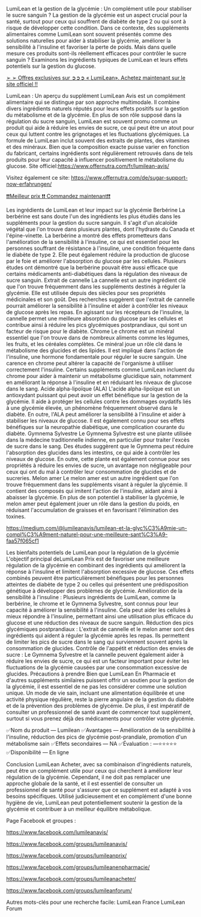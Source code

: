 LumiLean et la gestion de la glycémie : Un complément utile pour stabiliser le sucre sanguin ?
La gestion de la glycémie est un aspect crucial pour la santé, surtout pour ceux qui souffrent de diabète de type 2 ou qui sont à risque de développer cette condition. Dans ce contexte, des suppléments alimentaires comme LumiLean sont souvent présentés comme des solutions naturelles pour aider à stabiliser la glycémie, améliorer la sensibilité à l'insuline et favoriser la perte de poids. Mais dans quelle mesure ces produits sont-ils réellement efficaces pour contrôler le sucre sanguin ? Examinons les ingrédients typiques de LumiLean et leurs effets potentiels sur la gestion du glucose.


[➢ ➢ Offres exclusives sur ➲➲➲ « LumiLean». Achetez maintenant sur le site officiel !!](https://x.com/MamtaKu04729831/status/1872177831188561972)

LumiLean : Un aperçu du supplément
LumiLean Avis est un complément alimentaire qui se distingue par son approche multimodale. Il combine divers ingrédients naturels réputés pour leurs effets positifs sur la gestion du métabolisme et de la glycémie. En plus de son rôle supposé dans la régulation du sucre sanguin, LumiLean est souvent promu comme un produit qui aide à réduire les envies de sucre, ce qui peut être un atout pour ceux qui luttent contre les grignotages et les fluctuations glycémiques.
La formule de LumiLean inclut souvent des extraits de plantes, des vitamines et des minéraux. Bien que la composition exacte puisse varier en fonction du fabricant, certains ingrédients sont régulièrement retrouvés dans de tels produits pour leur capacité à influencer positivement le métabolisme du glucose.
Site officiel:https://www.offernutra.com/fr/lumilean-avis/


Visitez également ce site:
https://www.offernutra.com/de/sugar-support-now-erfahrungen/

[❗❗Meilleur prix ❗❗ Commandez maintenant❗❗](https://lumilean.hashnode.dev/pourquoi-lumilean-en-pharmacie-est-le-meilleur-complement-pour-reguler-la-glycemie-et-soutenir-le-metabolisme)

Les ingrédients de LumiLean et leur impact sur la glycémie
Berbérine
La berbérine est sans doute l'un des ingrédients les plus étudiés dans les suppléments pour la gestion du sucre sanguin. Il s'agit d'un alcaloïde végétal que l'on trouve dans plusieurs plantes, dont l'hydraste du Canada et l'épine-vinette. La berbérine a montré des effets prometteurs dans l'amélioration de la sensibilité à l'insuline, ce qui est essentiel pour les personnes souffrant de résistance à l'insuline, une condition fréquente dans le diabète de type 2. Elle peut également réduire la production de glucose par le foie et améliorer l'absorption du glucose par les cellules. Plusieurs études ont démontré que la berbérine pouvait être aussi efficace que certains médicaments anti-diabétiques dans la régulation des niveaux de sucre sanguin.
Extrait de cannelle
La cannelle est un autre ingrédient clé que l'on trouve fréquemment dans les suppléments destinés à réguler la glycémie. Elle est utilisée depuis des siècles pour ses propriétés médicinales et son goût. Des recherches suggèrent que l'extrait de cannelle pourrait améliorer la sensibilité à l'insuline et aider à contrôler les niveaux de glucose après les repas. En agissant sur les récepteurs de l'insuline, la cannelle permet une meilleure absorption du glucose par les cellules et contribue ainsi à réduire les pics glycémiques postprandiaux, qui sont un facteur de risque pour le diabète.
Chrome
Le chrome est un minéral essentiel que l'on trouve dans de nombreux aliments comme les légumes, les fruits, et les céréales complètes. Ce minéral joue un rôle clé dans le métabolisme des glucides et des lipides. Il est impliqué dans l'action de l'insuline, une hormone fondamentale pour réguler le sucre sanguin. Une carence en chrome peut altérer la capacité de l'organisme à utiliser correctement l'insuline. Certains suppléments comme LumiLean incluent du chrome pour aider à maintenir un métabolisme glucidique sain, notamment en améliorant la réponse à l'insuline et en réduisant les niveaux de glucose dans le sang.
Acide alpha-lipoïque (ALA)
L'acide alpha-lipoïque est un antioxydant puissant qui peut avoir un effet bénéfique sur la gestion de la glycémie. Il aide à protéger les cellules contre les dommages oxydatifs liés à une glycémie élevée, un phénomène fréquemment observé dans le diabète. En outre, l'ALA peut améliorer la sensibilité à l'insuline et aider à stabiliser les niveaux de glucose. Il est également connu pour ses effets bénéfiques sur la neuropathie diabétique, une complication courante du diabète.
Gymnema Sylvestre
Le Gymnema Sylvestre est une plante utilisée dans la médecine traditionnelle indienne, en particulier pour traiter l'excès de sucre dans le sang. Des études suggèrent que le Gymnema peut réduire l'absorption des glucides dans les intestins, ce qui aide à contrôler les niveaux de glucose. En outre, cette plante est également connue pour ses propriétés à réduire les envies de sucre, un avantage non négligeable pour ceux qui ont du mal à contrôler leur consommation de glucides et de sucreries.
Melon amer
Le melon amer est un autre ingrédient que l'on trouve fréquemment dans les suppléments visant à réguler la glycémie. Il contient des composés qui imitent l'action de l'insuline, aidant ainsi à abaisser la glycémie. En plus de son potentiel à stabiliser la glycémie, le melon amer peut également jouer un rôle dans la gestion du poids, en réduisant l'accumulation de graisses et en favorisant l'élimination des toxines.


https://medium.com/@lumileanavis/lumilean-et-la-glyc%C3%A9mie-un-compl%C3%A9ment-naturel-pour-une-meilleure-sant%C3%A9-faa57f065cf1

Les bienfaits potentiels de LumiLean pour la régulation de la glycémie
L'objectif principal deLumiLean Prix est de favoriser une meilleure régulation de la glycémie en combinant des ingrédients qui améliorent la réponse à l'insuline et limitent l'absorption excessive de glucose. Ces effets combinés peuvent être particulièrement bénéfiques pour les personnes atteintes de diabète de type 2 ou celles qui présentent une prédisposition génétique à développer des problèmes de glycémie.
Amélioration de la sensibilité à l'insuline : Plusieurs ingrédients de LumiLean, comme la berbérine, le chrome et le Gymnema Sylvestre, sont connus pour leur capacité à améliorer la sensibilité à l'insuline. Cela peut aider les cellules à mieux répondre à l'insuline, permettant ainsi une utilisation plus efficace du glucose et une réduction des niveaux de sucre sanguin.
Réduction des pics glycémiques postprandiaux : L'extrait de cannelle et le melon amer sont des ingrédients qui aident à réguler la glycémie après les repas. Ils permettent de limiter les pics de sucre dans le sang qui surviennent souvent après la consommation de glucides.
Contrôle de l'appétit et réduction des envies de sucre : Le Gymnema Sylvestre et la cannelle peuvent également aider à réduire les envies de sucre, ce qui est un facteur important pour éviter les fluctuations de la glycémie causées par une consommation excessive de glucides.
Précautions à prendre
Bien que LumiLean En Pharmacie et d'autres suppléments similaires puissent offrir un soutien pour la gestion de la glycémie, il est essentiel de ne pas les considérer comme une solution unique. Un mode de vie sain, incluant une alimentation équilibrée et une activité physique régulière, reste la pierre angulaire de la gestion du diabète et de la prévention des problèmes de glycémie. De plus, il est impératif de consulter un professionnel de santé avant de commencer tout supplément, surtout si vous prenez déjà des médicaments pour contrôler votre glycémie.

✅Nom du produit — Lumilean
✅Avantages — Amélioration de la sensibilité à l'insuline, réduction des pics de glycémie post-prandiale, promotion d'un métabolisme sain
✅Effets secondaires — NA
✅Évaluation : —⭐⭐⭐⭐⭐
✅Disponibilité — En ligne

Conclusion
LumiLean Acheter, avec sa combinaison d'ingrédients naturels, peut être un complément utile pour ceux qui cherchent à améliorer leur régulation de la glycémie. Cependant, il ne doit pas remplacer une approche globale de la santé, et il est essentiel de consulter un professionnel de santé pour s'assurer que ce supplément est adapté à vos besoins spécifiques. Utilisé judicieusement et en complément d'une bonne hygiène de vie, LumiLean peut potentiellement soutenir la gestion de la glycémie et contribuer à un meilleur équilibre métabolique.

Page Facebook et groupes :

https://www.facebook.com/lumileanavis/

https://www.facebook.com/groups/lumileanavis/

https://www.facebook.com/groups/lumileanprix/

https://www.facebook.com/groups/lumileanenpharmacie/

https://www.facebook.com/groups/lumileanacheter/

https://www.facebook.com/groups/lumileanforum/

Autres mots-clés pour une recherche facile:
LumiLean France
LumiLean Forum




